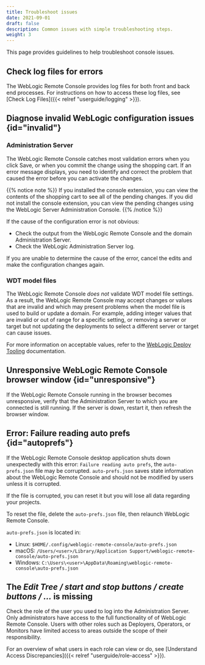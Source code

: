 ```yaml
---
title: Troubleshoot issues
date: 2021-09-01
draft: false
description: Common issues with simple troubleshooting steps.
weight: 3
---
```


This page provides guidelines to help troubleshoot console issues.

## Check log files for errors

The WebLogic Remote Console provides log files for both front and back end processes. For instructions on how to access these log files, see [Check Log Files]({{< relref "userguide/logging" >}}).

## Diagnose invalid WebLogic configuration issues {id="invalid"}

### Administration Server
The WebLogic Remote Console catches most validation errors when you click Save, or when you commit the change using the shopping cart. If an error message displays, you need to identify and correct the problem that caused the error before you can activate the changes.

{{% notice note %}}
If you installed the console extension, you can view the contents of the shopping cart to see all of the pending changes. If you did not install the console extension, you can view the pending changes using the WebLogic Server Administration Console.
{{% /notice %}}

If the cause of the configuration error is not obvious:
* Check the output from the WebLogic Remote Console and the domain Administration Server.
* Check the WebLogic Administration Server log.

If you are unable to determine the cause of the error, cancel the edits and make the configuration changes again.

### WDT model files
The WebLogic Remote Console *does not* validate WDT model file settings. As a result, the WebLogic Remote Console may accept changes or values that are invalid and which may present problems when the model file is used to build or update a domain. For example, adding integer values that are invalid or out of range for a specific setting, or removing a server or target but not updating the deployments to select a different server or target can cause issues.

For more information on acceptable values, refer to the [WebLogic Deploy Tooling](https://oracle.github.io/weblogic-deploy-tooling/) documentation.

## Unresponsive WebLogic Remote Console browser window {id="unresponsive"}
If the WebLogic Remote Console running in the browser becomes unresponsive, verify that the Administration Server to which you are connected is still running. If the server is down, restart it, then refresh the browser window.

## Error: Failure reading auto prefs {id="autoprefs"}

If the WebLogic Remote Console desktop application shuts down unexpectedly with this error: `Failure reading auto prefs`, the `auto-prefs.json` file may be corrupted. `auto-prefs.json` saves state information about the WebLogic Remote Console and should not be modified by users unless it is corrupted.

If the file is corrupted, you can reset it but you will lose all data regarding your projects.

To reset the file, delete the `auto-prefs.json` file, then relaunch WebLogic Remote Console.

`auto-prefs.json` is located in:
- Linux: `$HOME/.config/weblogic-remote-console/auto-prefs.json`
- macOS: `/Users/<user>/Library/Application Support/weblogic-remote-console/auto-prefs.json`
- Windows: `C:\Users\<user>\AppData\Roaming\weblogic-remote-console\auto-prefs.json`

## The *Edit Tree / start and stop buttons / create buttons / ...* is missing

Check the role of the user you used to log into the Administration Server. Only administrators have access to the full functionality of of WebLogic Remote Console. Users with other roles such as Deployers, Operators, or Monitors have limited access to areas outside the scope of their responsibility.

<!-- You can check the role of a user by expanding the Kiosk, and selecting the Info bubble ![Navpane icon](/weblogic-remote-console/images/icons/data-providers-info-icon-brn_24x24.png) beside the Administration Server connection with your user. -->

For an overview of what users in each role can view or do, see [Understand Access Discrepancies]({{< relref "userguide/role-access" >}}).